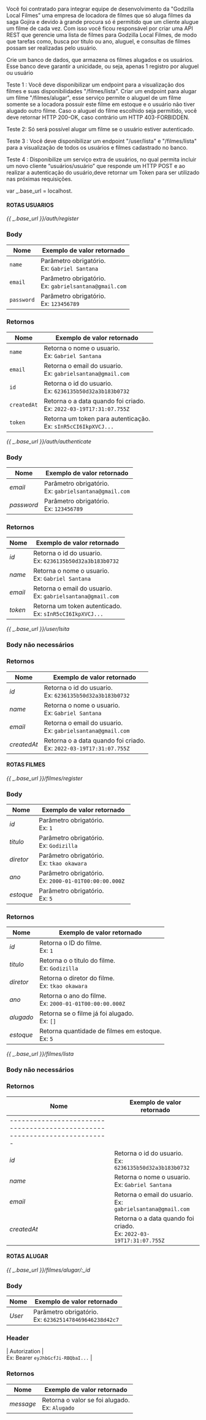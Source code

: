 Você foi contratado para integrar equipe de desenvolvimento da "Godzilla Local Filmes” uma empresa de locadora de filmes que só aluga filmes da saga Gojira e devido à grande procura só é permitido que um cliente alugue um filme de cada vez. Com isso você ficou responsável por criar uma API REST que gerencie uma lista de filmes para Godzilla Local Filmes, de modo que tarefas como, busca por titulo ou ano, aluguel, e consultas de filmes possam ser realizadas pelo usuário.

Crie um banco de dados, que armazena os filmes alugados e os usuários. Esse banco deve garantir a unicidade, ou seja, apenas 1 registro por aluguel ou usuário


Teste 1 :
Você deve disponibilizar um endpoint para a visualização dos filmes e suas disponibilidades "/filmes/lista". Criar um endpoint para alugar um filme "/filmes/alugar", esse serviço permite o aluguel de um filme somente se a locadora possuir este filme em estoque e o usuário não tiver alugado outro filme.
Caso o aluguel do filme escolhido seja permitido, você deve retornar HTTP 200-OK, caso contrário um HTTP 403-FORBIDDEN.

Teste 2: 
Só será possível alugar um filme se o usuário estiver autenticado.

Teste 3 :
Você deve disponibilizar um endpoint "/user/lista" e "/filmes/lista" para a visualização de todos os usuários e filmes cadastrado no banco.

Teste 4 :
Disponibilize um serviço extra de usuários, no qual permita incluir um novo cliente “usuários/usuário” que responde um HTTP POST e ao realizar a autenticação do usuário,deve retornar um Token para ser utilizado nas próximas requisições.



 var _.base_url = localhost.


>
#### ROTAS USUARIOS

*{{ _.base_url }}/auth/register*

### Body
| Nome         | Exemplo de valor retornado                                                             |
| ------------ | ------------------------------------------------------------------------------------   |
| `name`       | Parâmetro obrigatório.<br>Ex:   `Gabriel Santana`                                      |
| `email`      | Parâmetro obrigatório.<br>Ex:   `gabrielsantana@gmail.com`                             |
| `password`   | Parâmetro obrigatório.<br>Ex:   `123456789`                                            |

### Retornos
| Nome         | Exemplo de valor retornado                                                             |
| ------------ | ------------------------------------------------------------------------------------   |
| `name`        | Retorna o nome o usuario.<br>Ex:          `Gabriel Santana`                            |
| `email`      | Retorna o email do usuario.<br>Ex:        `gabrielsantana@gmail.com`                   |
| `id`         | Retorna o id do usuario.<br>Ex:           `6236135b50d32a3b183b0732`                   |
| `createdAt`  | Retorna o a data quando foi criado.<br>Ex: `2022-03-19T17:31:07.755Z`                  |
| `token`      | Retorna um token para autenticação.<br>Ex: `sInR5cCI6IkpXVCJ...`                       |



*{{ _.base_url }}/auth/authenticate*

### Body
| Nome         | Exemplo de valor retornado                                                             |
| ------------ | ------------------------------------------------------------------------------------   |
| _email_      | Parâmetro obrigatório.<br>Ex:   `gabrielsantana@gmail.com`                             |
| _password_   | Parâmetro obrigatório.<br>Ex:   `123456789`                                            |

### Retornos
| Nome         | Exemplo de valor retornado                                                             |
| ------------ | ------------------------------------------------------------------------------------   |
| _id_         | Retorna o id do usuario.<br>Ex:           `6236135b50d32a3b183b0732`                   |
| _name_       | Retorna o nome o usuario.<br>Ex:          `Gabriel Santana`                            |
| _email_      | Retorna o email do usuario.<br>Ex:        `gabrielsantana@gmail.com`                   |
| _token_      | Retorna um token autenticado.<br>Ex:      `sInR5cCI6IkpXVCJ...`                        |



*{{ _.base_url }}/user/lsita*

### Body não necessários

### Retornos
| Nome         | Exemplo de valor retornado                                                             |
| ------------ | ------------------------------------------------------------------------------------   |
| _id_         | Retorna o id do usuario.<br>Ex:           `6236135b50d32a3b183b0732`                   |
| _name_       | Retorna o nome o usuario.<br>Ex:          `Gabriel Santana`                            |
| _email_      | Retorna o email do usuario.<br>Ex:        `gabrielsantana@gmail.com`                   |
| _createdAt_  | Retorna o a data quando foi criado.<br>Ex: `2022-03-19T17:31:07.755Z`                  |

>





>
#### ROTAS FILMES

*{{ _.base_url }}/filmes/register*

### Body
| Nome         | Exemplo de valor retornado                                                             |
| ------------ | ------------------------------------------------------------------------------------   |
| _id_         | Parâmetro obrigatório.<br>Ex:   `1`                                                    |
| _titulo_     | Parâmetro obrigatório.<br>Ex:   `Godizilla`                                            |
| _diretor_    | Parâmetro obrigatório.<br>Ex:   `tkao okawara `                                        |
| _ano_        | Parâmetro obrigatório.<br>Ex:   `2000-01-01T00:00:00.000Z `                            |
| _estoque_    | Parâmetro obrigatório.<br>Ex:   `5`                                                    |


### Retornos
| Nome         | Exemplo de valor retornado                                                             |
| ------------ | ------------------------------------------------------------------------------------   |
| _id_         | Retorna o ID do filme.<br>Ex:      `1`                                                 |
| _titulo_     | Retorna o o titulo do filme.<br>Ex:   `Godizilla`                                      |
| _diretor_    | Retorna o diretor do filme.<br>Ex:   `tkao okawara `                                   |
| _ano_        | Retorna o ano do filme.<br>Ex:   `2000-01-01T00:00:00.000Z `                           |
| _alugado_    | Retorna se o filme já foi alugado.<br>Ex:   `[]`                                       |
| _estoque_    | Retorna quantidade de filmes em estoque.<br>Ex:   `5`                                  |



*{{ _.base_url }}/filmes/lista*

### Body não necessários

### Retornos
| Nome         | Exemplo de valor retornado                                                             |
| ------------ | -----------
-------------------------------------------------------------------------   |
| _id_         | Retorna o id do usuario.<br>Ex:           `6236135b50d32a3b183b0732`                   |
| _name_       | Retorna o nome o usuario.<br>Ex:          `Gabriel Santana`                            |
| _email_      | Retorna o email do usuario.<br>Ex:        `gabrielsantana@gmail.com`                   |
| _createdAt_  | Retorna o a data quando foi criado.<br>Ex: `2022-03-19T17:31:07.755Z`                  |

>





>
#### ROTAS ALUGAR

*{{ _.base_url }}/filmes/alugar/:_id*

### Body
| Nome         | Exemplo de valor retornado                                                             |
| ------------ | ------------------------------------------------------------------------------------   |
| _User_       | Parâmetro obrigatório.<br>Ex:   `6236251478469646238d42c7`                             |

### Header
| Autorization | <br>Ex: Bearer `eyJhbGcfJi-RBQbaI...`                                                  |

### Retornos
| Nome         | Exemplo de valor retornado                                                             |
| ------------ | ------------------------------------------------------------------------------------   |
| _message_    | Retorna o valor se foi alugado.<br>Ex:      `Alugado`                                  |
>

